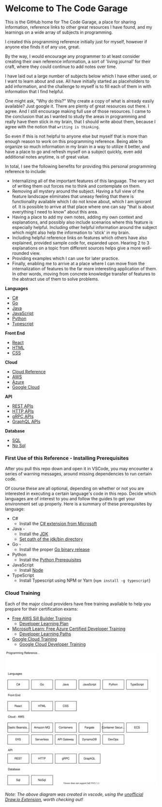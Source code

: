 # Welcome to The Code Garage

This is the GitHub home for The Code Garage, a place for sharing information, reference links to other great resources I have found, and my learnings on a wide array of subjects in programming.

I created this programming reference initially just for myself, however if anyone else finds it of any use, great.

By the way, I would encourage any programmer to at least consider creating their own reference information, a sort of 'living journal' for their craft, where they could continue to add notes over time.

I have laid out a large number of subjects below which I have either used, or I want to learn about and use. All have initially started as placeholders to add information, and the challenge to myself is to fill each of them in with information that I find helpful.

One might ask, "Why do this?" Why create a copy of what is already easily available? Just google it. There are plenty of great resources out there. I agree. And I still encourage making full use of those resources. I came to the conclusion that as I wanted to study the areas in programming and really have them stick in my brain, that I should write about them, because I agree with the notion that `writing is thinking`.

So even if this is not helpful to anyone else but myself that is more than enough reason to work on this programming reference. Being able to organize so much information in my brain in a way to utilize it better, and have a place to go and refresh myself on a subject quickly, even add additional notes anytime, is of great value.

In total, I see the following benefits for providing this personal programming reference to include:

- Internalizing all of the important features of this language. The very act of writing them out forces me to think and contemplate on them.
- Removing all mystery around the subject. Having a full view of the feature landscape eliminates that uneasy feeling that there is functionality available which I do not know about, which I am ignorant of. It is possible to arrive at that place where one can say "that is about everything I need to know" about this area.
- Having a place to add my own notes, adding my own context and explanations, and possibly also include scenarios where this feature is especially helpful. Including other helpful information around the subject which might also help the information to 'stick' in my brain.
- Including helpful reference links on features which others have also explained, provided sample code for, expanded upon. Hearing 2 to 3 explanations on a topic from different sources helps give a more well-rounded view.
- Providing examples which I can use for later practice.
- Finally, enabling me to arrive at a place where I can move from the internalization of features to the far more interesting application of them. In other words, moving from concrete knowledge transfer of features to the abstract use of them to solve problems.

**Languages**

- [C#](./csharp/)
- [Go](./go/)
- [Java](./java/)
- [JavaScript](./javascript/)
- [Python](./python/)
- [Typescript](./typescript/)

**Front End**

- [React](./react/)
- [HTML](./html/)
- [CSS](./CSS/)

**Cloud**

- [Cloud Reference](CloudDev/)
- [AWS](CloudDev/AWS/)
- [Azure](CloudDev/Azure/)
- [Google Cloud](CloudDev/GoogleCloud/)

**API**

- [REST APIs](/rest-api/)
- [HTTP APIs](/http-api/)
- [gRPC APIs](/grpc-api/)
- [GraphQL APIs](/graphql-api/)

**Database**

- [SQL](structured-query-language/)
- [No Sql](nosql/)

### First Use of this Reference - Installing Prerequisites

After you pull this repo down and open it in VSCode, you may encounter a series of warning messages, around missing dependencies to run certain code.

Of course these are all optional, depending on whether or not you are interested in executing a certain language's code in this repo. Decide which languages are of interest to you and follow the guides to get your environment set up properly. Here is a summary of these prerequisites by language:

- C#
  - Install the [C# extension from Microsoft](https://marketplace.visualstudio.com/items?itemName=ms-dotnettools.csharp)
- Java -
  - Install the [JDK](https://www.oracle.com/java/technologies/downloads/)
  - [Set path of the jdk/bin directory](http://www.javatpoint.com/how-to-set-path-in-java)
- Go -
  - Install the proper [Go binary release](https://go.dev/dl/)
- Python
  - Install the [Python Prerequisites](https://code.visualstudio.com/docs/python/python-tutorial#_prerequisites)
- JavaScript
  - Install [Node](https://nodejs.org/en/)
- TypeScript
  - Install Typescript using NPM or Yarn (`npm install -g typescript`)

### Cloud Training

Each of the major cloud providers have free training available to help you prepare for their certification exams:

- [Free AWS Sill Builder Training](https://explore.skillbuilder.aws/learn)
  - [Developer Learning Plan](https://explore.skillbuilder.aws/learn/public/learning_plan/view/84/developer-learning-plan)
- [Microsoft Learn: Free Azure Certified Developer Training](https://docs.microsoft.com/en-us/learn/azure/)
  - [Developer Learning Paths](https://docs.microsoft.com/en-us/learn/roles/developer)
- [Google Cloud Training](https://community.c2cglobal.com/product-updates)
  - [Google Cloud Developer Training](https://docs.microsoft.com/en-us/learn/roles/developer)

![HoodCodes Reference Topics](assets/Topicsv2.svg)

###### _Note: The above diagram was created in vscode, using the [unofficial Draw.io Extension](https://marketplace.visualstudio.com/items?itemName=hediet.vscode-drawio), worth checking out!_
